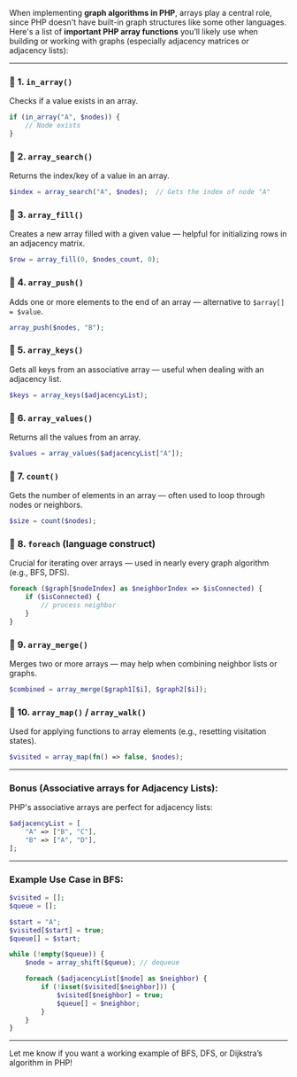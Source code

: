 When implementing **graph algorithms in PHP**, arrays play a central role, since PHP doesn't have built-in graph structures like some other languages. Here's a list of **important PHP array functions** you’ll likely use when building or working with graphs (especially adjacency matrices or adjacency lists):

---

### 🔹 **1. `in_array()`**

Checks if a value exists in an array.

```php
if (in_array("A", $nodes)) {
    // Node exists
}
```

### 🔹 **2. `array_search()`**

Returns the index/key of a value in an array.

```php
$index = array_search("A", $nodes);  // Gets the index of node "A"
```

### 🔹 **3. `array_fill()`**

Creates a new array filled with a given value — helpful for initializing rows in an adjacency matrix.

```php
$row = array_fill(0, $nodes_count, 0);
```

### 🔹 **4. `array_push()`**

Adds one or more elements to the end of an array — alternative to `$array[] = $value`.

```php
array_push($nodes, "B");
```

### 🔹 **5. `array_keys()`**

Gets all keys from an associative array — useful when dealing with an adjacency list.

```php
$keys = array_keys($adjacencyList);
```

### 🔹 **6. `array_values()`**

Returns all the values from an array.

```php
$values = array_values($adjacencyList["A"]);
```

### 🔹 **7. `count()`**

Gets the number of elements in an array — often used to loop through nodes or neighbors.

```php
$size = count($nodes);
```

### 🔹 **8. `foreach` (language construct)**

Crucial for iterating over arrays — used in nearly every graph algorithm (e.g., BFS, DFS).

```php
foreach ($graph[$nodeIndex] as $neighborIndex => $isConnected) {
    if ($isConnected) {
        // process neighbor
    }
}
```

### 🔹 **9. `array_merge()`**

Merges two or more arrays — may help when combining neighbor lists or graphs.

```php
$combined = array_merge($graph1[$i], $graph2[$i]);
```

### 🔹 **10. `array_map()` / `array_walk()`**

Used for applying functions to array elements (e.g., resetting visitation states).

```php
$visited = array_map(fn() => false, $nodes);
```

---

### Bonus (Associative arrays for Adjacency Lists):

PHP's associative arrays are perfect for adjacency lists:

```php
$adjacencyList = [
    "A" => ["B", "C"],
    "B" => ["A", "D"],
];
```

---

### Example Use Case in BFS:

```php
$visited = [];
$queue = [];

$start = "A";
$visited[$start] = true;
$queue[] = $start;

while (!empty($queue)) {
    $node = array_shift($queue); // dequeue

    foreach ($adjacencyList[$node] as $neighbor) {
        if (!isset($visited[$neighbor])) {
            $visited[$neighbor] = true;
            $queue[] = $neighbor;
        }
    }
}
```

---

Let me know if you want a working example of BFS, DFS, or Dijkstra’s algorithm in PHP!

